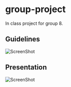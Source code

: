 # group-project
In class project for group 8.

## Guidelines

![ScreenShot]()

## Presentation

![ScreenShot]()
